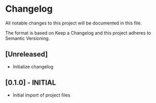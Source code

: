 # Changelog

All notable changes to this project will be documented in this file.

The format is based on Keep a Changelog and this project adheres to Semantic Versioning.

## [Unreleased]
- Initialize changelog

## [0.1.0] - INITIAL
- Initial import of project files
